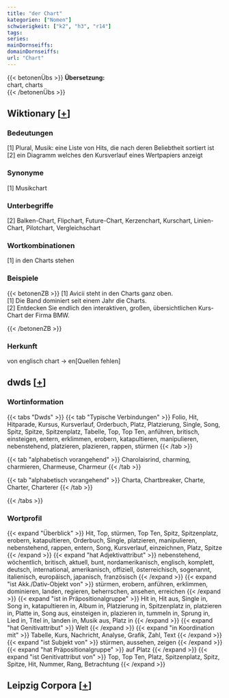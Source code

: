 ```yaml
---
title: "der Chart"
kategorien: ["Nomen"]
schwierigkeit: ["k2", "h3", "r14"]
tags:
series:
mainDornseiffs:
domainDornseiffs:
url: "Chart"
---
```


{{< betonenÜbs >}}
**Übersetzung:**  
chart, charts  
{{< /betonenÜbs >}}

## Wiktionary [[+](https://de.wiktionary.org/wiki/Chart)]

### Bedeutungen
[1] Plural, Musik:  eine Liste von Hits, die nach deren Beliebtheit sortiert ist  
[2] ein Diagramm welches den Kursverlauf eines Wertpapiers anzeigt  

### Synonyme
[1] Musikchart  

### Unterbegriffe
[2] Balken-Chart, Flipchart, Future-Chart, Kerzenchart, Kurschart, Linien-Chart, Pilotchart, Vergleichschart  

### Wortkombinationen
[1] in den Charts stehen  

### Beispiele
{{< betonenZB >}}
[1] Avicii steht in den Charts ganz oben.  
[1] Die Band dominiert seit einem Jahr die Charts.  
[2] Entdecken Sie endlich den interaktiven, großen, übersichtlichen Kurs-Chart der Firma BMW.  

{{< /betonenZB >}}
### Herkunft
von englisch chart → en[Quellen fehlen]  



## dwds [[+](https://www.dwds.de/wb/Chart)]

### Wortinformation
{{< tabs "Dwds" >}}
{{< tab "Typische Verbindungen" >}}
Folio, Hit, Hitparade, Kursus, Kursverlauf, Orderbuch, Platz, Platzierung, Single, Song, Spitz, Spitze, Spitzenplatz, Tabelle, Top, Top Ten, anführen, britisch, einsteigen, entern, erklimmen, erobern, katapultieren, manipulieren, nebenstehend, platzieren, plazieren, rappen, stürmen
{{< /tab >}}

{{< tab "alphabetisch vorangehend" >}}
Charolaisrind, charming, charmieren, Charmeuse, Charmeur
{{< /tab >}}

{{< tab "alphabetisch vorangehend" >}}
Charta, Chartbreaker, Charte, Charter, Charterer
{{< /tab >}}

{{< /tabs >}}

### Wortprofil
{{< expand "Überblick" >}} Hit, Top, stürmen, Top Ten, Spitz, Spitzenplatz, erobern, katapultieren, Orderbuch, Single, platzieren, manipulieren, nebenstehend, rappen, entern, Song, Kursverlauf, einzeichnen, Platz, Spitze {{< /expand >}}
{{< expand "hat Adjektivattribut" >}} nebenstehend, wöchentlich, britisch, aktuell, bunt, nordamerikanisch, englisch, komplett, deutsch, international, amerikanisch, offiziell, österreichisch, sogenannt, italienisch, europäisch, japanisch, französisch {{< /expand >}}
{{< expand "ist Akk./Dativ-Objekt von" >}} stürmen, erobern, anführen, erklimmen, dominieren, landen, regieren, beherrschen, ansehen, erreichen {{< /expand >}}
{{< expand "ist in Präpositionalgruppe" >}} Hit in, Hit aus, Single in, Song in, katapultieren in, Album in, Platzierung in, Spitzenplatz in, platzieren in, Platte in, Song aus, einsteigen in, plazieren in, tummeln in, Sprung in, Lied in, Titel in, landen in, Musik aus, Platz in {{< /expand >}}
{{< expand "hat Genitivattribut" >}} Welt {{< /expand >}}
{{< expand "in Koordination mit" >}} Tabelle, Kurs, Nachricht, Analyse, Grafik, Zahl, Text {{< /expand >}}
{{< expand "ist Subjekt von" >}} stürmen, aussehen, zeigen {{< /expand >}}
{{< expand "hat Präpositionalgruppe" >}} auf Platz {{< /expand >}}
{{< expand "ist Genitivattribut von" >}} Top, Top Ten, Platz, Spitzenplatz, Spitz, Spitze, Hit, Nummer, Rang, Betrachtung {{< /expand >}}

## Leipzig Corpora [[+](https://corpora.uni-leipzig.de/en/res?word=Chart&corpusId=deu_newscrawl-public_2018)]

